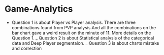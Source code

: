 # Game-Analytics
- Question 1 is about Player vs Player analysis. There are three combinations found from PVP analysis.And all the combinations on the bar chart gave a
weird result on the minute of 11. More details on the Question 1.
_ Question 2 is about  Statistical analysis of the categorical data and Deep Player segmentaion.
_ Question 3 is about charts mistake and correction
